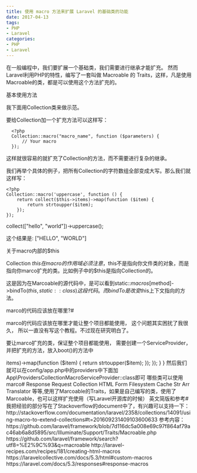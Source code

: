 ```yaml
---
title: 使用 macro 方法来扩展 Laravel 的基础类的功能
date: 2017-04-13
tags: 
- PHP
- Laravel
categories:
- PHP
- Laravel
---
```


在一般编程中，我们要扩展一个基础类，我们需要进行继承才能扩充。
然而Laravel利用PHP的特性，编写了一套叫做 Macroable 的 Traits，这样，凡是使用Macroable的类，都是可以使用这个方法扩充的。

基本使用方法

我下面用Collection类来做示范。

要给Collection加一个扩充方法可以这样写：

```
  <?php
  Collection::macro("macro_name", function ($parameters) {
      // Your macro
  });
```

这样就很容易的就扩充了Collection的方法，而不需要进行复杂的继承。

我们再举个具体的例子，把所有Collection的字符数组全部变成大写。那么我们就这样写：

```
<?php
Collection::macro('uppercase', function () {
    return collect($this->items)->map(function ($item) {
        return strtoupper($item);
    });
});
```

collect(["hello", "world"])->uppercase();

这个结果是: ["HELLO", "WORLD"]


关于macro内部的$this


Collection $this 在macro的作用域必须注意，$this不是指向你文件类的对象，而是指向你marco扩充的类。比如例子中的$this是指向Collection的。

这是因为在Marcoable的源代码中，是可以看到static::$macros[$method]->bindTo($this, static::class)这段代码。而bindTo是改变$this上下文指向的方法。

marco的代码应该放在哪里?#

marco的代码应该放在哪里才能让整个项目都能使用， 这个问题其实困扰了我很久， 所以一直没有写这个教程。不过现在研究明白了。

要让marco扩充的类，保证整个项目都能使用， 需要创建一个ServiceProvider，并把扩充的方法，放入boot()的方法中

  <?php
  namespace App\Providers;

  use Collection;
  use Illuminate\Support\ServiceProvider;

  class CollectionMacroServiceProvider extends ServiceProvider {

      public function boot()
      {
         Collection::macro('uppercase', function () {
            return collect($this->items)->map(function ($item) {
                return strtoupper($item);
            });
        });
      }

  }


然后我们就可以在config/app.php中的providers中下面加App\ProvidersCollectionMacroServiceProvider::class即可

哪些类可以使用marco#

Response
Request
Collection
HTML
Form
Filesystem
Cache
Str
Arr
Translator

等等,使用了Marcoable的Traits，如果是自己编写的类，使用了Marcoable，也可以这样扩充使用（写Laravel开源库的时候）

英文简版和参考#

我把经验的部分写在了Stackoverflow的document中了，有兴趣可以支持一下：
http://stackoverflow.com/documentation/laravel/2358/collections/14091/using-macro-to-extend-collections#t=201609231409103600633

参考内容：

https://github.com/laravel/framework/blob/7d116dc5a008e69c97f864af79ac46ab6a8d5895/src/Illuminate/Support/Traits/Macroable.php
https://github.com/laravel/framework/search?utf8=%E2%9C%93&q=macroable
http://laravel-recipes.com/recipes/181/creating-html-macros
https://laravelcollective.com/docs/5.3/html#custom-macros
https://laravel.com/docs/5.3/responses#response-macros